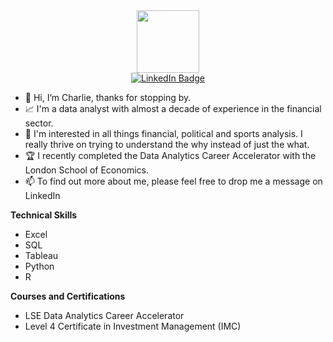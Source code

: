 <div id="header" align="center">
  <img src="https://media.giphy.com/media/M9gbBd9nbDrOTu1Mqx/giphy.gif" width="100"/>
  <div id="badges">
  <a href="https://www.linkedin.com/in/charlesdgarrod/">
    <img src="https://img.shields.io/badge/LinkedIn-blue?style=for-the-badge&logo=linkedin&logoColor=white" alt="LinkedIn Badge"/>
  </div>
    </a>
  <a href="https://komarev.com/ghpvc/?username=11382chagar">
    <img src="https://komarev.com/ghpvc/?username=11382chagar&style=flat-square&color=blue" alt=""/>
  </a>
</div>


- 👋 Hi, I’m Charlie, thanks for stopping by.
- 📈 I'm a data analyst with almost a decade of experience in the financial sector.
- 👀 I'm interested in all things financial, political and sports analysis. I really thrive on trying to understand the why instead of just the what.
- 🏆 I recently completed the Data Analytics Career Accelerator with the London School of Economics.
- 📫 To find out more about me, please feel free to drop me a message on LinkedIn

**Technical Skills**

- Excel
- SQL
- Tableau
- Python
- R

**Courses and Certifications**

- LSE Data Analytics Career Accelerator
- Level 4 Certificate in Investment Management (IMC)

<!---
11382chagar/11382chagar is a ✨ special ✨ repository because its `README.md` (this file) appears on your GitHub profile.
You can click the Preview link to take a look at your changes.
--->
